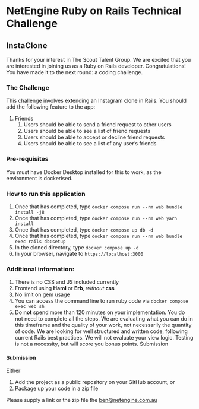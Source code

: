 # NetEngine Ruby on Rails Technical Challenge

## InstaClone

Thanks for your interest in The Scout Talent Group. We are excited that you are interested in joining us as a Ruby on Rails developer.
Congratulations! You have made it to the next round: a coding challenge.

### The Challenge

This challenge involves extending an Instagram clone in Rails. You should add the following feature to the app:

1. Friends
   1. Users should be able to send a friend request to other users
   2. Users should be able to see a list of friend requests
   3. Users should be able to accept or decline friend requests
   4. Users should be able to see a list of any user’s friends

### Pre-requisites

You must have Docker Desktop installed for this to work, as the environment is dockerised.

### How to run this application

1. Once that has completed, type `docker compose run --rm web bundle install -j8`
1. Once that has completed, type `docker compose run --rm web yarn install`
1. Once that has completed, type `docker compose up db -d`
1. Once that has completed, type `docker compose run --rm web bundle exec rails db:setup`
1. In the cloned directory, type `docker compose up -d`
1. In your browser, navigate to `https://localhost:3000`

### Additional information:
1. There is no CSS and JS included currently
1. Frontend using **Haml** or **Erb**, _without_ **css**
1. No limit on gem usage
1. You can access the command line to run ruby code via `docker compose exec web sh`
1. Do **not** spend more than 120 minutes on your implementation. You do not need to complete all the steps. We are evaluating what you can do in this timeframe and the quality of your work, not necessarily the quantity of code.
   We are looking for well structured and written code, following current Rails best practices. We will not evaluate your view logic. Testing is not a necessity, but will score you bonus points.
   Submission
   
#### Submission
Either
1. Add the project as a public repository on your GitHub account, or
1. Package up your code in a zip file

Please supply a link or the zip file the ben@netengine.com.au
